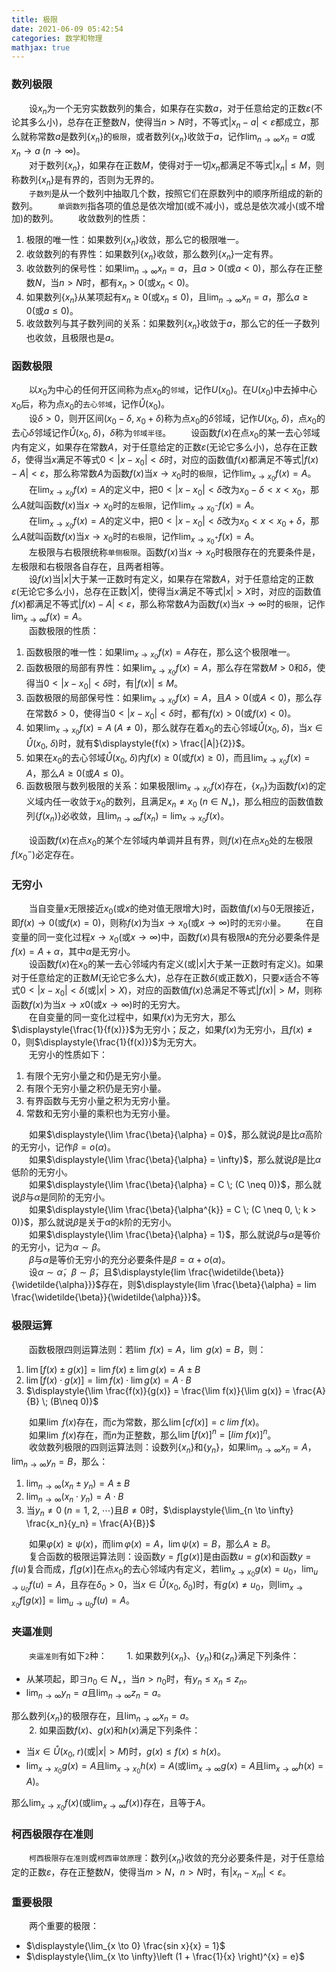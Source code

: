 ```yaml
---
title: 极限
date: 2021-06-09 05:42:54
categories: 数学和物理
mathjax: true
---
```

### 数列极限

&emsp;&emsp;设${x_n}$为一个无穷实数数列的集合，如果存在实数$a$，对于任意给定的正数$\varepsilon$(不论其多么小)，总存在正整数$N$，使得当$n > N$时，不等式$|x_n - a| < \varepsilon$都成立，那么就称常数$a$是数列$\{x_n\}$的`极限`，或者数列$\{x_n\}$收敛于$a$，记作$\displaystyle{\lim_{n \to \infty} x_n = a}$或$x_n \longrightarrow a \; (n \longrightarrow \infty)$。<br><!--more-->
&emsp;&emsp;对于数列$\{x_n\}$，如果存在正数$M$，使得对于一切$x_n$都满足不等式$|x_n| \le M$，则称数列$\{x_n\}$是有界的，否则为无界的。<br>
&emsp;&emsp;`子数列`是从一个数列中抽取几个数，按照它们在原数列中的顺序所组成的新的数列。
&emsp;&emsp;`单调数列`指各项的值总是依次增加(或不减小)，或总是依次减小(或不增加)的数列。
&emsp;&emsp;收敛数列的性质：

1. 极限的唯一性：如果数列$\{x_n\}$收敛，那么它的极限唯一。
2. 收敛数列的有界性：如果数列$\{x_n\}$收敛，那么数列$\{x_n\}$一定有界。
3. 收敛数列的保号性：如果$\displaystyle{\lim_{n \to \infty} x_n = a}$，且$a > 0$(或$a < 0$)，那么存在正整数$N$，当$n > N$时，都有$x_n > 0$(或$x_n < 0$)。
4. 如果数列$\{x_n\}$从某项起有$x_n \ge 0$(或$x_n \le 0$)，且$\displaystyle{\lim_{n \to \infty} x_n = a}$，那么$a \ge 0$(或$a \le 0$)。
5. 收敛数列与其子数列间的关系：如果数列$\{x_n\}$收敛于$a$，那么它的任一子数列也收敛，且极限也是$a$。

### 函数极限

&emsp;&emsp;以$x_0$为中心的任何开区间称为点$x_0$的`邻域`，记作$U(x_0)$。在$U(x_0)$中去掉中心$x_0$后，称为点$x_0$的`去心邻域`，记作$\mathring{U}(x_0)$。<br>
&emsp;&emsp;设$\delta > 0$，则开区间$(x_0 - \delta, \; x_0 + \delta)$称为点$x_0$的$\delta$邻域，记作$U(x_0, \; \delta)$，点$x_0$的去心$\delta$邻域记作$\mathring{U}(x_0, \; \delta)$，$\delta$称为`邻域半径`。
&emsp;&emsp;设函数$f(x)$在点$x_0$的某一去心邻域内有定义，如果存在常数$A$，对于任意给定的正数$\varepsilon$(无论它多么小)，总存在正数$\delta$，使得当$x$满足不等式$0 < |x - x_0| < \delta$时，对应的函数值$f(x)$都满足不等式$|f(x) - A| < \varepsilon$，那么称常数$A$为函数$f(x)$当$x \longrightarrow x_0$时的`极限`，记作$\displaystyle{\lim_{x \to x_0} f(x) = A}$。<br>
&emsp;&emsp;在$\displaystyle{\lim_{x \to x_0} f(x) = A}$的定义中，把$0 < |x - x_0| < \delta$改为$x_0 - \delta < x < x_0$，那么$A$就叫函数$f(x)$当$x \longrightarrow x_0$时的`左极限`，记作$\displaystyle{\lim_{x \to x_0^-} f(x) = A}$。<br>
&emsp;&emsp;在$\displaystyle{\lim_{x \to x_0} f(x) = A}$的定义中，把$0 < |x - x_0| < \delta$改为$x_0 < x < x_0 + \delta$，那么$A$就叫函数$f(x)$当$x \longrightarrow x_0$时的`右极限`，记作$\displaystyle{\lim_{x \to x_0^+} f(x) = A}$。<br>
&emsp;&emsp;左极限与右极限统称`单侧极限`。函数$f(x)$当$x \longrightarrow x_0$时极限存在的充要条件是，左极限和右极限各自存在，且两者相等。<br>
&emsp;&emsp;设$f(x)$当$|x|$大于某一正数时有定义，如果存在常数$A$，对于任意给定的正数$\varepsilon$(无论它多么小)，总存在正数$|X|$，使得当$x$满足不等式$|x| > X$时，对应的函数值$f(x)$都满足不等式$|f(x) - A| < \varepsilon$，那么称常数$A$为函数$f(x)$当$x \longrightarrow \infty$时的`极限`，记作$\displaystyle{\lim_{x \to \infty} f(x) = A}$。<br>
&emsp;&emsp;函数极限的性质：

1. 函数极限的唯一性：如果$\displaystyle{\lim_{x \to x_0} f(x) = A}$存在，那么这个极限唯一。
2. 函数极限的局部有界性：如果$\displaystyle{\lim_{x \to x_0} f(x) = A}$，那么存在常数$M > 0$和$\delta$，使得当$0 < |x - x_0| < \delta$时，有$|f(x)| \le M$。
3. 函数极限的局部保号性：如果$\displaystyle{\lim_{x \to x_0} f(x) = A}$，且$A > 0$(或$A < 0$)，那么存在常数$\delta > 0$，使得当$0 < |x - x_0| < \delta$时，都有$f(x) > 0$(或$f(x) < 0$)。
4. 如果$\displaystyle{\lim_{x \to x_0} f(x) = A \; (A \neq 0)}$，那么就存在着$x_0$的去心邻域$\mathring{U}(x_0, \; \delta)$，当$x \in \mathring{U}(x_0, \; \delta)$时，就有$\displaystyle{f(x) > \frac{|A|}{2}}$。
5. 如果在$x_0$的去心邻域$\mathring{U}(x_0, \; \delta)$内$f(x) \ge 0$(或$f(x) \ge 0$)，而且$\displaystyle{\lim_{x \to x_0} f(x) = A}$，那么$A \ge 0$(或$A \le 0$)。
6. 函数极限与数列极限的关系：如果极限$\displaystyle{\lim_{x \to x_0} f(x)}$存在，$\{x_n\}$为函数$f(x)$的定义域内任一收敛于$x_0$的数列，且满足$x_n \neq x_0 \; (n \in N_+)$，那么相应的函数值数列$\{f(x_n)\}$必收敛，且$\displaystyle{\lim_{n \to \infty} f(x_n) = \lim_{x \to x_0} f(x)}$。

&emsp;&emsp;设函数$f(x)$在点$x_0$的某个左邻域内单调并且有界，则$f(x)$在点$x_0$处的左极限$f(x_0^-)$必定存在。

### 无穷小

&emsp;&emsp;当自变量$x$无限接近$x_0$(或$x$的绝对值无限增大)时，函数值$f(x)$与$0$无限接近，即$f(x) \longrightarrow 0$(或$f(x) = 0$)，则称$f(x)$为当$x \longrightarrow x_0$(或$x \longrightarrow \infty$)时的`无穷小量`。
&emsp;&emsp;在自变量的同一变化过程$x \longrightarrow x_0$(或$x \longrightarrow \infty$)中，函数$f(x)$具有极限`A`的充分必要条件是$f(x) = A + \alpha$，其中$\alpha$是无穷小。<br>
&emsp;&emsp;设函数$f(x)$在$x_0$的某一去心邻域内有定义(或$|x|$大于某一正数时有定义)。如果对于任意给定的正数$M$(无论它多么大)，总存在正数$\delta$(或正数$X$)，只要$x$适合不等式$0 < |x - x_0| < \delta$(或$|x| > X$)，对应的函数值$f(x)$总满足不等式$|f(x)| > M$，则称函数$f(x)$为当$x \longrightarrow x0$(或$x \longrightarrow \infty$)时的无穷大。<br>
&emsp;&emsp;在自变量的同一变化过程中，如果$f(x)$为无穷大，那么$\displaystyle{\frac{1}{f(x)}}$为无穷小；反之，如果$f(x)$为无穷小，且$f(x) \neq 0$，则$\displaystyle{\frac{1}{f(x)}}$为无穷大。<br>
&emsp;&emsp;无穷小的性质如下：

1. 有限个无穷小量之和仍是无穷小量。
2. 有限个无穷小量之积仍是无穷小量。
3. 有界函数与无穷小量之积为无穷小量。
4. 常数和无穷小量的乘积也为无穷小量。

&emsp;&emsp;如果$\displaystyle{\lim \frac{\beta}{\alpha} = 0}$，那么就说$\beta$是比$\alpha$高阶的无穷小，记作$\beta = o(\alpha)$。<br>
&emsp;&emsp;如果$\displaystyle{\lim \frac{\beta}{\alpha} = \infty}$，那么就说$\beta$是比$\alpha$低阶的无穷小。<br>
&emsp;&emsp;如果$\displaystyle{\lim \frac{\beta}{\alpha} = C \; (C \neq 0)}$，那么就说$\beta$与$\alpha$是同阶的无穷小。<br>
&emsp;&emsp;如果$\displaystyle{\lim \frac{\beta}{\alpha^{k}} = C \; (C \neq 0, \; k > 0)}$，那么就说$\beta$是关于$\alpha$的$k$阶的无穷小。<br>
&emsp;&emsp;如果$\displaystyle{\lim \frac{\beta}{\alpha} = 1}$，那么就说$\beta$与$\alpha$是等价的无穷小，记为$\alpha \sim \beta$。<br>
&emsp;&emsp;$\beta$与$\alpha$是等价无穷小的充分必要条件是$\beta = \alpha + o(\alpha)$。<br>
&emsp;&emsp;设$\alpha \sim \widetilde{\alpha}$，$\beta \sim \widetilde{\beta}$，且$\displaystyle{lim \frac{\widetilde{\beta}}{\widetilde{\alpha}}}$存在，则$\displaystyle{lim \frac{\beta}{\alpha} = lim \frac{\widetilde{\beta}}{\widetilde{\alpha}}}$。<br>

### 极限运算

&emsp;&emsp;函数极限四则运算法则：若$\lim \; f(x) = A$，$\lim \; g(x) = B$，则：

1. $\lim [f(x) \pm g(x)]= \lim f(x) \pm \lim g(x) = A \pm B$
2. $\lim [f(x) \cdot g(x)]= \lim f(x) \cdot \lim g(x) = A \cdot B$
3. $\displaystyle{\lim \frac{f(x)}{g(x)} = \frac{\lim f(x)}{\lim g(x)} = \frac{A}{B} \; (B\neq 0)}$

&emsp;&emsp;如果$\lim \; f(x)$存在，而$c$为常数，那么$\lim [cf(x)] = c \; lim \; f(x)$。<br>
&emsp;&emsp;如果$\lim \; f(x)$存在，而$n$为正整数，那么$\lim [f(x)]^n = [lim \; f(x)]^n$。<br>
&emsp;&emsp;收敛数列极限的四则运算法则：设数列$\{x_n\}$和$\{y_n\}$，如果$\displaystyle{\lim_{n \to \infty} x_n = A}$，$\displaystyle{\lim_{n \to \infty} y_n = B}$，那么：

1. $\displaystyle{\lim_{n \to \infty} (x_n \pm y_n) = A \pm B}$
2. $\displaystyle{\lim_{n \to \infty} (x_n \cdot y_n) = A \cdot B}$
3. 当$y_n \neq 0 \; (n = 1, \; 2, \; \cdots)$且$B \neq 0$时，$\displaystyle{\lim_{n \to \infty} \frac{x_n}{y_n} = \frac{A}{B}}$

&emsp;&emsp;如果$\varphi (x) \ge \psi (x)$，而$\lim \varphi(x) = A$，$\lim \psi(x) = B$，那么$A \ge B$。<br>
&emsp;&emsp;复合函数的极限运算法则：设函数$y = f[g(x)]$是由函数$u = g(x)$和函数$y = f(u)$复合而成，$f[g(x)]$在点$x_0$的去心邻域内有定义，若$\displaystyle{\lim_{x \to x_0} g(x) = u_0}$，$\displaystyle{\lim_{u \to u_0} f(u) = A}$，且存在$\delta_0 > 0$，当$x \in \mathring{U}(x_0, \; \delta_0)$时，有$g(x) \neq u_0$，则$\displaystyle{\lim_{x \to x_0} f[g(x)] = \lim_{u \to u_0} f(u) = A}$。<br>

### 夹逼准则

&emsp;&emsp;`夹逼准则`有如下`2`种：
&emsp;&emsp;1. 如果数列$\{x_n\}$、$\{y_n\}$和$\{z_n\}$满足下列条件：

- 从某项起，即$\exists n_0 \in N_+$，当$n > n_0$时，有$y_n \le x_n \le z_n$。
- $\displaystyle{\lim_{n \to \infty} y_n = a}$且$\displaystyle{\lim_{n \to \infty} z_n = a}$。

那么数列$\{x_n\}$的极限存在，且$\displaystyle{\lim_{n \to \infty} x_n = a}$。<br>
&emsp;&emsp;2. 如果函数$f(x)$、$g(x)$和$h(x)$满足下列条件：

- 当$x \in \mathring{U}(x_0, \; r)$(或$|x| > M$)时，$g(x) \le f(x) \le h(x)$。
- $\displaystyle{\lim_{x \to x_0} g(x) = A}$且$\displaystyle{\lim_{x \to x_0} h(x) = A}$(或$\displaystyle{\lim_{x \to \infty} g(x) = A}$且$\displaystyle{\lim_{x \to \infty} h(x) = A}$)。

那么$\displaystyle{\lim_{x \to x_0} f(x)}$(或$\displaystyle{\lim_{x \to \infty} f(x)}$)存在，且等于$A$。<br>

### 柯西极限存在准则

&emsp;&emsp;`柯西极限存在准则`或`柯西审敛原理`：数列$\{x_n\}$收敛的充分必要条件是，对于任意给定的正数$\varepsilon$，存在正整数$N$，使得当$m > N$，$n > N$时，有$|x_n - x_m| < \varepsilon$。

### 重要极限

&emsp;&emsp;两个重要的极限：

- $\displaystyle{\lim_{x \to 0} \frac{sin x}{x} = 1}$
- $\displaystyle{\lim_{x \to \infty}\left (1 + \frac{1}{x} \right)^{x} = e}$
